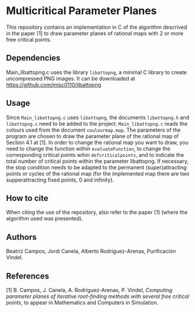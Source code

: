 # Multicritical Parameter Planes 

This repository contains an implementation in C of the algorithm descrived in the paper [1] to draw parameter planes of rational maps with 2 or more free critical points. 

## Dependencies

Main_libattopng.c uses the library `libattopng`, a minimal C library to create uncompressed PNG images. It can be downloaded at https://github.com/misc0110/libattopng

## Usage

Since `Main_libattopng.c` uses `libattopng`, the documents `libattopng.h` and `libattopng.c` need to be added to the project. `Main_libattopng.c` reads the colours used from the document `coulourmap.map`. The parameters of the program are chosen to draw the parameter plane of the rational map of Section 4.1 at [1]. In order to change the rational map you want to draw, you need to change the function within `evaluateFunction`, to change the corresponding critical points wihin `defcriticalpoints`, and to indicate the total number of critical points within the parameter libattopng. If necessary, the stop condition needs to be adapted to the permanent (super)attracting points or cycles of the rational map (for the implemented map there are two supperattracting fixed points, 0 and infinity).

## How to cite

When citing the use of the repository, also refer to the paper [1] (where the algorithm used was presented).

## Authors

Beatriz Campos, Jordi Canela, Alberto Rodríguez-Arenas, Purificación Vindel.

## References 

[1] B. Campos, J. Canela, A. Rodríguez-Arenas, P. Vindel, _Computing parameter planes of iterative root-finding methods with several free critical points_, to appear in Mathematics and Computers in Simulation.
